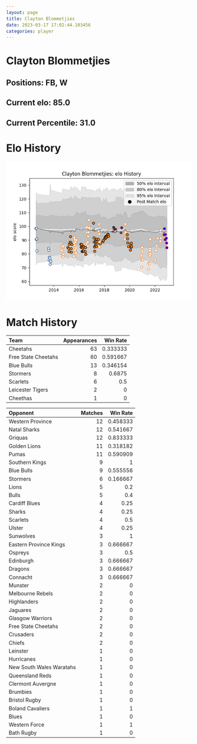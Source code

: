 ```yaml
---  
layout: page  
title: Clayton Blommetjies  
date: 2023-03-17 17:02:44.103456  
categories: player  
---
```

# Clayton Blommetjies

## Positions: FB, W

## Current elo: 85.0

## Current Percentile: 31.0

# Elo History


![elo history](history_ClaytonBlommetjies.png)
# Match History


| Team                |   Appearances |   Win Rate |
|:--------------------|--------------:|-----------:|
| Cheetahs            |            63 |   0.333333 |
| Free State Cheetahs |            60 |   0.591667 |
| Blue Bulls          |            13 |   0.346154 |
| Stormers            |             8 |   0.6875   |
| Scarlets            |             6 |   0.5      |
| Leicester Tigers    |             2 |   0        |
| Cheethas            |             1 |   0        |

| Opponent                 |   Matches |   Win Rate |
|:-------------------------|----------:|-----------:|
| Western Province         |        12 |   0.458333 |
| Natal Sharks             |        12 |   0.541667 |
| Griquas                  |        12 |   0.833333 |
| Golden Lions             |        11 |   0.318182 |
| Pumas                    |        11 |   0.590909 |
| Southern Kings           |         9 |   1        |
| Blue Bulls               |         9 |   0.555556 |
| Stormers                 |         6 |   0.166667 |
| Lions                    |         5 |   0.2      |
| Bulls                    |         5 |   0.4      |
| Cardiff Blues            |         4 |   0.25     |
| Sharks                   |         4 |   0.25     |
| Scarlets                 |         4 |   0.5      |
| Ulster                   |         4 |   0.25     |
| Sunwolves                |         3 |   1        |
| Eastern Province Kings   |         3 |   0.666667 |
| Ospreys                  |         3 |   0.5      |
| Edinburgh                |         3 |   0.666667 |
| Dragons                  |         3 |   0.666667 |
| Connacht                 |         3 |   0.666667 |
| Munster                  |         2 |   0        |
| Melbourne Rebels         |         2 |   0        |
| Highlanders              |         2 |   0        |
| Jaguares                 |         2 |   0        |
| Glasgow Warriors         |         2 |   0        |
| Free State Cheetahs      |         2 |   0        |
| Crusaders                |         2 |   0        |
| Chiefs                   |         2 |   0        |
| Leinster                 |         1 |   0        |
| Hurricanes               |         1 |   0        |
| New South Wales Waratahs |         1 |   0        |
| Queensland Reds          |         1 |   0        |
| Clermont Auvergne        |         1 |   0        |
| Brumbies                 |         1 |   0        |
| Bristol Rugby            |         1 |   0        |
| Boland Cavaliers         |         1 |   1        |
| Blues                    |         1 |   0        |
| Western Force            |         1 |   1        |
| Bath Rugby               |         1 |   0        |